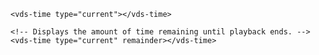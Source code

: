 <script>
import Docs from './_Docs.md';
</script>

<Docs>

```html:copy:slot=usage
<vds-time type="current"></vds-time>
```

```html:copy:slot=remaining-time
<!-- Displays the amount of time remaining until playback ends. -->
<vds-time type="current" remainder></vds-time>
```

</Docs>
